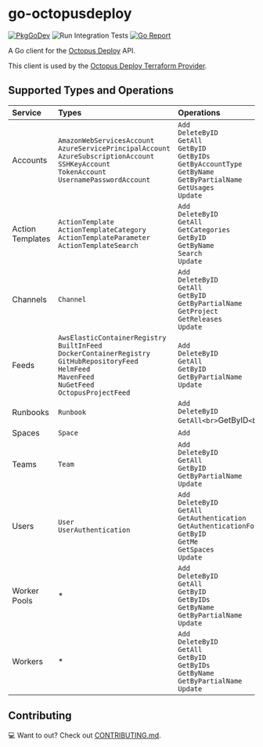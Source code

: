 # go-octopusdeploy

[![PkgGoDev](https://pkg.go.dev/badge/github.com/OctopusDeploy/go-octopusdeploy)](https://pkg.go.dev/github.com/OctopusDeploy/go-octopusdeploy) ![Run Integration Tests](https://github.com/OctopusDeploy/go-octopusdeploy/workflows/Run%20Integration%20Tests/badge.svg?branch=beta-candidate-01) [![Go Report](https://goreportcard.com/badge/github.com/OctopusDeploy/go-octopusdeploy)](https://goreportcard.com/report/github.com/OctopusDeploy/go-octopusdeploy)

A Go client for the [Octopus Deploy](https://octopus.com/) API.

This client is used by the [Octopus Deploy Terraform Provider](https://github.com/OctopusDeploy/terraform-provider-octopusdeploy).

## Supported Types and Operations

| Service | Types | Operations |
| :- | :- | :- |
| Accounts | `AmazonWebServicesAccount`<br>`AzureServicePrincipalAccount`<br>`AzureSubscriptionAccount`<br>`SSHKeyAccount`<br>`TokenAccount`<br>`UsernamePasswordAccount` | `Add`<br>`DeleteByID`<br>`GetAll`<br>`GetByID`<br>`GetByIDs`<br>`GetByAccountType`<br>`GetByName`<br>`GetByPartialName`<br>`GetUsages`<br>`Update` |
| Action Templates | `ActionTemplate`<br>`ActionTemplateCategory`<br>`ActionTemplateParameter`<br>`ActionTemplateSearch` | `Add`<br>`DeleteByID`<br>`GetAll`<br>`GetCategories`<br>`GetByID`<br>`GetByName`<br>`Search`<br>`Update` |
| Channels | `Channel` | `Add`<br>`DeleteByID`<br>`GetAll`<br>`GetByID`<br>`GetByPartialName`<br>`GetProject`<br>`GetReleases`<br>`Update` |
| Feeds | `AwsElasticContainerRegistry`<br>`BuiltInFeed`<br>`DockerContainerRegistry`<br>`GitHubRepositoryFeed`<br>`HelmFeed`<br>`MavenFeed`<br>`NuGetFeed`<br>`OctopusProjectFeed` | `Add`<br>`DeleteByID`<br>`GetAll`<br>`GetByID`<br>`GetByPartialName`<br>`Update` |
| Runbooks | `Runbook` | `Add`<br>`DeleteByID`<br>`GetAll<br>`GetByID`<br>`Update` |
| Spaces | `Space` | `Add` |
| Teams | `Team` | `Add`<br>`DeleteByID`<br>`GetAll`<br>`GetByID`<br>`GetByPartialName`<br>`Update` |
| Users | `User`<br>`UserAuthentication` | `Add`<br>`DeleteByID`<br>`GetAll`<br>`GetAuthentication`<br>`GetAuthenticationForUser`<br>`GetByID`<br>`GetMe`<br>`GetSpaces`<br>`Update` |
| Worker Pools | * | `Add`<br>`DeleteByID`<br>`GetAll`<br>`GetByID`<br>`GetByIDs`<br>`GetByName`<br>`GetByPartialName`<br>`Update` |
| Workers | * | `Add`<br>`DeleteByID`<br>`GetAll`<br>`GetByID`<br>`GetByIDs`<br>`GetByName`<br>`GetByPartialName`<br>`Update` |

## Contributing

💻 Want to out? Check out [CONTRIBUTING.md](CONTRIBUTING.md).
